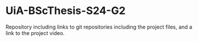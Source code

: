 # UiA-BScThesis-S24-G2
Repository including links to git repositories including the project files, and a link to the project video.

